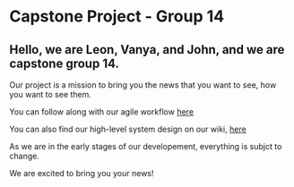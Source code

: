 # Capstone Project - Group 14

## Hello, we are Leon, Vanya, and John, and we are capstone group 14. 

Our project is a mission to bring you the news that you want to see, how you want to see them.

You can follow along with our agile workflow [here](https://sharing.clickup.com/l/h/7-14217917-1/7e7d3366640da20)

You can also find our high-level system design on our wiki, [here](https://github.com/LeonShainski/Echo/wiki/Architecture)

As we are in the early stages of our developement, everything is subjct to change. 

We are excited to bring you your news!
